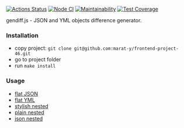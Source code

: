 [![Actions Status](https://github.com/marat-y/frontend-project-46/workflows/hexlet-check/badge.svg)](https://github.com/marat-y/frontend-project-46/actions)
[![Node CI](https://github.com/marat-y/frontend-project-46/actions/workflows/nodejs.yml/badge.svg)](https://github.com/marat-y/frontend-project-46/actions/workflows/nodejs.yml)
[![Maintainability](https://api.codeclimate.com/v1/badges/25013e623f19d88ff8f1/maintainability)](https://codeclimate.com/github/marat-y/frontend-project-46/maintainability)
[![Test Coverage](https://api.codeclimate.com/v1/badges/25013e623f19d88ff8f1/test_coverage)](https://codeclimate.com/github/marat-y/frontend-project-46/test_coverage)

gendiff.js - JSON and YML objects difference generator.

### Installation
- copy project: `git clone git@github.com:marat-y/frontend-project-46.git`
- go to project folder
- run `make install`

### Usage
- [flat JSON](https://asciinema.org/a/532434)
- [flat YML](https://asciinema.org/a/535609)
- [stylish nested](https://asciinema.org/a/541216)
- [plain nested](https://asciinema.org/a/541508)
- [json nested](https://asciinema.org/a/541517)